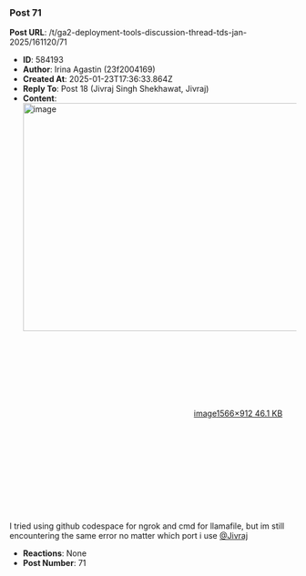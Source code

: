 ### Post 71
**Post URL**: /t/ga2-deployment-tools-discussion-thread-tds-jan-2025/161120/71
- **ID**: 584193
- **Author**: Irina Agastin (23f2004169)
- **Created At**: 2025-01-23T17:36:33.864Z
- **Reply To**: Post 18 (Jivraj Singh Shekhawat, Jivraj)
- **Content**:  
  <div class="lightbox-wrapper"><a class="lightbox" href="https://europe1.discourse-cdn.com/flex013/uploads/iitm/original/3X/c/c/cc1bebd814956e00ddfe7dfdb1569dada33ef19d.png" data-download-href="/uploads/short-url/t7DdWVFDAOBLK7U9rjFwiAH8unz.png?dl=1" title="image" rel="noopener nofollow ugc"><img src="https://europe1.discourse-cdn.com/flex013/uploads/iitm/optimized/3X/c/c/cc1bebd814956e00ddfe7dfdb1569dada33ef19d_2_690x401.png" alt="image" data-base62-sha1="t7DdWVFDAOBLK7U9rjFwiAH8unz" width="690" height="401" srcset="https://europe1.discourse-cdn.com/flex013/uploads/iitm/optimized/3X/c/c/cc1bebd814956e00ddfe7dfdb1569dada33ef19d_2_690x401.png, https://europe1.discourse-cdn.com/flex013/uploads/iitm/optimized/3X/c/c/cc1bebd814956e00ddfe7dfdb1569dada33ef19d_2_1035x601.png 1.5x, https://europe1.discourse-cdn.com/flex013/uploads/iitm/optimized/3X/c/c/cc1bebd814956e00ddfe7dfdb1569dada33ef19d_2_1380x802.png 2x" data-dominant-color="EBEBEF"><div class="meta"><svg class="fa d-icon d-icon-far-image svg-icon" aria-hidden="true"><use href="#far-image"></use></svg><span class="filename">image</span><span class="informations">1566×912 46.1 KB</span><svg class="fa d-icon d-icon-discourse-expand svg-icon" aria-hidden="true"><use href="#discourse-expand"></use></svg></div></a></div><br>
I tried using github codespace for ngrok  and cmd for llamafile, but im still encountering the same error no matter which port i use <a class="mention" href="/u/jivraj">@Jivraj</a>
- **Reactions**: None
- **Post Number**: 71

